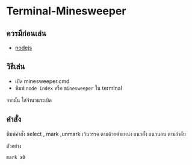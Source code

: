 # Terminal-Minesweeper

## ควรมีก่อนเล่น
- [nodejs](https://nodejs.org/en/)

## วิธีเล่น
- เปิด minesweeper.cmd
- พิมพ์ `node index` หรือ `minesweeper` ใน terminal

จากนั้น ใส่จำนวนระเบิด

## คำสั่ง
พิมพ์คำสั่ง select , mark ,unmark เว้นวรรค ตามด้วยตำแหน่ง แนวตั้ง แนวนอน ตามลำดับ

ตัวอย่าง

`mark a0`
